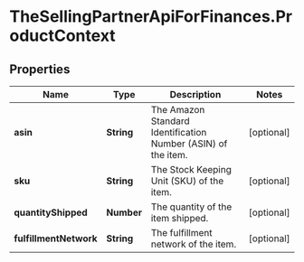 # TheSellingPartnerApiForFinances.ProductContext

## Properties
Name | Type | Description | Notes
------------ | ------------- | ------------- | -------------
**asin** | **String** | The Amazon Standard Identification Number (ASIN) of the item. | [optional] 
**sku** | **String** | The Stock Keeping Unit (SKU) of the item. | [optional] 
**quantityShipped** | **Number** | The quantity of the item shipped. | [optional] 
**fulfillmentNetwork** | **String** | The fulfillment network of the item. | [optional] 


